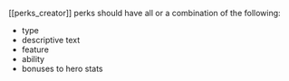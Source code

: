 [[perks_creator]]
perks should have all or a combination of the following:

- type
- descriptive text
- feature
- ability
- bonuses to hero stats